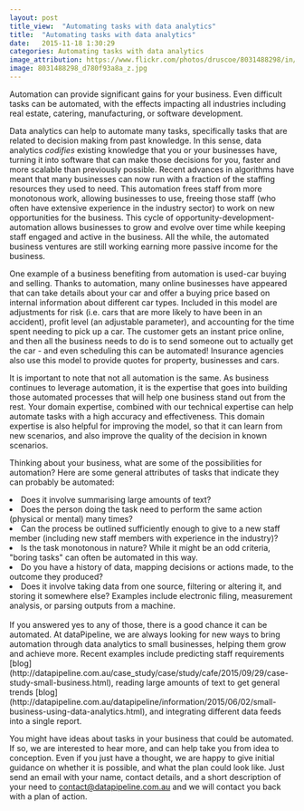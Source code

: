 ```yaml
---
layout: post
title_view:  "Automating tasks with data analytics"
title:  "Automating tasks with data analytics"
date:   2015-11-18 1:30:29
categories: Automating tasks with data analytics
image_attribution: https://www.flickr.com/photos/druscoe/8031488298/in/photolist-deHtEb-8ynSYC-993XFX-bpKJpm-A9zTxh-7NAoAo-bi9aBX-bu9Vhh-9W7NZM-539bHw-8z6Ubh-xXqazj-KcYUf-ef4Y8a-u2gSDi-bH4HmZ-JHWyW-rzjsLe-9rtMdE-ckjzoh-o42ftG-uccBjF-ucczui-4giPjJ-6fSTNv-ojkn2k-o8Hnov-v2zrvs-yUsuge-egDiAx-s8tfNE-dbWPSp-tY3qWh-uaRgfP-ghK9jZ-8TNddA-a1oGU8-7K5nph-zjh1br-6q5LuX-ufCADV-69LKFA-69LKCb-8Jd6Ds-bH4GsP-7KcAPB-tTfxi9-ghKyUi-9UfWtr-nj6axs
image: 8031488298_d780f93a8a_z.jpg 
---
```


Automation can provide significant gains for your business. Even difficult tasks can be automated, with the effects impacting all industries including real estate, catering, manufacturing, or software development.

Data analytics can help to automate many tasks, specifically tasks that are related to decision making from past knowledge.
In this sense, data analytics *codifies* existing knowledge that you or your businesses have, turning it into software that can make those decisions for you, faster and more scalable than previously possible.
Recent advances in algorithms have meant that many businesses can now run with a fraction of the staffing resources they used to need.
This automation frees staff from more monotonous work, allowing businesses to use, freeing those staff (who often have extensive experience in the industry sector) to work on new opportunities for the business. This cycle of opportunity-development-automation allows businesses to grow and evolve over time while keeping staff engaged and active in the business. All the while, the automated business ventures are still working earning more passive income for the business.

One example of a business benefiting from automation is used-car buying and selling.
Thanks to automation, many online businesses have appeared that can take details about your car and offer a buying price based on internal information about different car types.
Included in this model are adjustments for risk (i.e. cars that are more likely to have been in an accident), profit level (an adjustable parameter), and accounting for the time spent needing to pick up a car. The customer gets an instant price online, and then all the business needs to do is to send someone out to actually get the car - and even scheduling this can be automated!
Insurance agencies also use this model to provide quotes for property, businesses and cars.

It is important to note that not all automation is the same.
As business continues to leverage automation, it is the expertise that goes into building those automated processes that will help one business stand out from the rest.
Your domain expertise, combined with our technical expertise can help automate tasks with a high accuracy and effectiveness.
This domain expertise is also helpful for improving the model, so that it can learn from new scenarios, and also improve the quality of the decision in known scenarios.


Thinking about your business, what are some of the possibilities for automation? Here are some general attributes of tasks that indicate they can probably be automated:
<li> Does it involve summarising large amounts of text?</li>
<li> Does the person doing the task need to perform the same action (physical or mental) many times?</li>
<li> Can the process be outlined sufficiently enough to give to a new staff member (including new staff members with experience in the industry)?</li>
<li> Is the task monotonous in nature? While it might be an odd criteria, "boring tasks" can often be automated in this way.</li>
<li> Do you have a history of data, mapping decisions or actions made, to the outcome they produced?</li>
<li> Does it involve taking data from one source, filtering or altering it, and storing it somewhere else? Examples include electronic filing, measurement analysis, or parsing outputs from a machine.</li>
<br>
If you answered yes to any of those, there is a good chance it can be automated.
At dataPipeline, we are always looking for new ways to bring automation through data analytics to small businesses, helping them grow and achieve more.
Recent examples include predicting staff requirements [blog](http://datapipeline.com.au/case_study/case/study/cafe/2015/09/29/case-study-small-business.html), reading large amounts of text to get general trends [blog](http://datapipeline.com.au/datapipeline/information/2015/06/02/small-business-using-data-analytics.html), and integrating different data feeds into a single report.

You might have ideas about tasks in your business that could be automated.
If so, we are interested to hear more, and can help take you from idea to conception.
Even if you just have a thought, we are happy to give initial guidance on whether it is possible, and what the plan could look like.
Just send an email with your name, contact details, and a short description of your need to [contact@datapipeline.com.au](mailto:contact@datapipeline.com.au) and we will contact you back with a plan of action.
